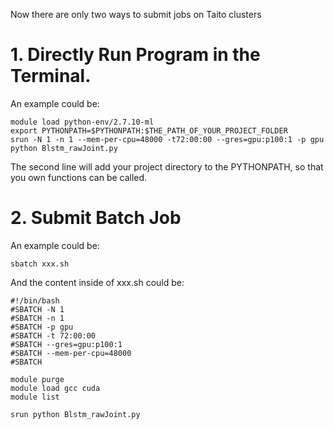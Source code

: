 Now there are only two ways to submit jobs on Taito clusters

# 1. Directly Run Program in the Terminal.
An example could be:

```
module load python-env/2.7.10-ml
export PYTHONPATH=$PYTHONPATH:$THE_PATH_OF_YOUR_PROJECT_FOLDER
srun -N 1 -n 1 --mem-per-cpu=48000 -t72:00:00 --gres=gpu:p100:1 -p gpu python Blstm_rawJoint.py
```

The second line will add your project directory to the PYTHONPATH, so that you own functions can be called.


# 2. Submit Batch Job
An example could be:

```
sbatch xxx.sh
```

And the content inside of xxx.sh could be:

```
#!/bin/bash
#SBATCH -N 1
#SBATCH -n 1
#SBATCH -p gpu
#SBATCH -t 72:00:00
#SBATCH --gres=gpu:p100:1
#SBATCH --mem-per-cpu=48000
#SBATCH

module purge
module load gcc cuda
module list

srun python Blstm_rawJoint.py
```

